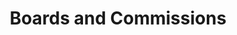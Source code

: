 ---
title: "Boards and Commissions"
myRole: "Product Manager"
order: 5
thumbnail: "./images/boards-and-commissions.jpg"
path: "/projects/boards-and-commissions"
---